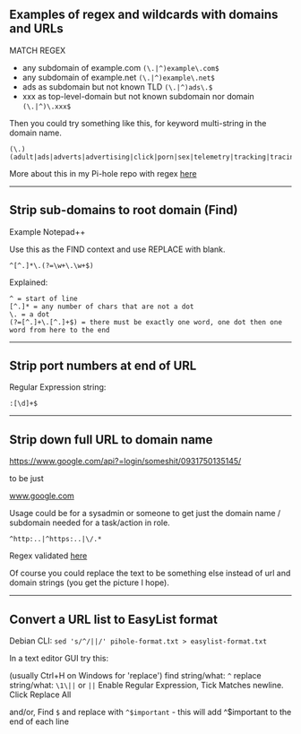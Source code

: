 ## Examples of regex and wildcards with domains and URLs

MATCH REGEX

* any subdomain of example.com ```(\.|^)example\.com$```
* any subdomain of example.net  ```(\.|^)example\.net$```
* ads as subdomain but not known TLD ```(\.|^)ads\.$```
* xxx as top-level-domain but not known subdomain nor domain ```(\.|^)\.xxx$```

Then you could try something like this, for keyword multi-string in the domain name.

```
(\.)(adult|ads|adverts|advertising|click|porn|sex|telemetry|tracking|tracing)$
```

More about this in my Pi-hole repo with regex [here](https://github.com/SystemJargon/pi-hole/regex)

----

## Strip sub-domains to root domain (Find)

Example Notepad++

Use this as the FIND context and use REPLACE with blank.

```
^[^.]*\.(?=\w+\.\w+$)
```

Explained:

    ^ = start of line
    [^.]* = any number of chars that are not a dot
    \. = a dot
    (?=[^.]+\.[^.]+$) = there must be exactly one word, one dot then one word from here to the end



----


## Strip port numbers at end of URL

Regular Expression string:

```
:[\d]+$
```

----

## Strip down full URL to domain name

https://www.google.com/api?=login/someshit/0931750135145/

to be just

www.google.com

Usage could be for a sysadmin or someone to get just the domain name / subdomain needed for a task/action in role.

```
^http:..|^https:..|\/.*
```

Regex validated [here](https://regex101.com/r/7NVd2e/4)

Of course you could replace the text to be something else instead of url and domain strings (you get the picture I hope).


----

## Convert a URL list to EasyList format

Debian CLI: ```sed 's/^/||/' pihole-format.txt > easylist-format.txt```

In a text editor GUI try this:

(usually Ctrl+H on Windows for 'replace')
find string/what: ```^```
replace string/what: ```\1\||``` or ```||```
Enable Regular Expression, Tick Matches newline. Click Replace All

and/or, Find ```$``` and replace with ```^$important``` - this will add ^$important to the end of each line
